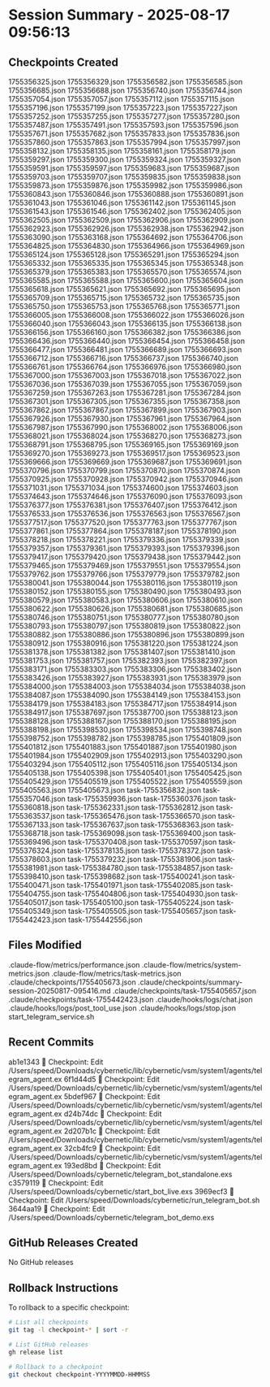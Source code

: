 # Session Summary - 2025-08-17 09:56:13

## Checkpoints Created
1755356325.json
1755356329.json
1755356582.json
1755356585.json
1755356685.json
1755356688.json
1755356740.json
1755356744.json
1755357054.json
1755357057.json
1755357112.json
1755357115.json
1755357196.json
1755357199.json
1755357223.json
1755357227.json
1755357252.json
1755357255.json
1755357277.json
1755357280.json
1755357487.json
1755357491.json
1755357593.json
1755357596.json
1755357671.json
1755357682.json
1755357833.json
1755357836.json
1755357860.json
1755357863.json
1755357994.json
1755357997.json
1755358132.json
1755358135.json
1755358161.json
1755358179.json
1755359297.json
1755359300.json
1755359324.json
1755359327.json
1755359591.json
1755359597.json
1755359683.json
1755359687.json
1755359703.json
1755359707.json
1755359835.json
1755359838.json
1755359873.json
1755359876.json
1755359982.json
1755359986.json
1755360843.json
1755360846.json
1755360888.json
1755360891.json
1755361043.json
1755361046.json
1755361142.json
1755361145.json
1755361543.json
1755361546.json
1755362402.json
1755362405.json
1755362505.json
1755362509.json
1755362906.json
1755362909.json
1755362923.json
1755362926.json
1755362938.json
1755362942.json
1755363090.json
1755363168.json
1755364692.json
1755364706.json
1755364825.json
1755364830.json
1755364966.json
1755364969.json
1755365124.json
1755365128.json
1755365291.json
1755365294.json
1755365332.json
1755365335.json
1755365345.json
1755365348.json
1755365379.json
1755365383.json
1755365570.json
1755365574.json
1755365585.json
1755365588.json
1755365600.json
1755365604.json
1755365618.json
1755365621.json
1755365692.json
1755365695.json
1755365709.json
1755365715.json
1755365732.json
1755365735.json
1755365750.json
1755365753.json
1755365768.json
1755365771.json
1755366005.json
1755366008.json
1755366022.json
1755366026.json
1755366040.json
1755366043.json
1755366135.json
1755366138.json
1755366156.json
1755366160.json
1755366382.json
1755366386.json
1755366436.json
1755366440.json
1755366454.json
1755366458.json
1755366477.json
1755366481.json
1755366689.json
1755366693.json
1755366712.json
1755366716.json
1755366737.json
1755366740.json
1755366761.json
1755366764.json
1755366976.json
1755366980.json
1755367000.json
1755367003.json
1755367018.json
1755367022.json
1755367036.json
1755367039.json
1755367055.json
1755367059.json
1755367259.json
1755367263.json
1755367281.json
1755367284.json
1755367301.json
1755367305.json
1755367355.json
1755367358.json
1755367862.json
1755367867.json
1755367899.json
1755367903.json
1755367926.json
1755367930.json
1755367961.json
1755367964.json
1755367987.json
1755367990.json
1755368002.json
1755368006.json
1755368021.json
1755368024.json
1755368270.json
1755368273.json
1755368791.json
1755368795.json
1755369165.json
1755369169.json
1755369270.json
1755369273.json
1755369517.json
1755369523.json
1755369666.json
1755369669.json
1755369687.json
1755369691.json
1755370796.json
1755370799.json
1755370870.json
1755370874.json
1755370925.json
1755370928.json
1755370942.json
1755370946.json
1755371031.json
1755371034.json
1755374600.json
1755374603.json
1755374643.json
1755374646.json
1755376090.json
1755376093.json
1755376377.json
1755376381.json
1755376407.json
1755376412.json
1755376533.json
1755376536.json
1755376563.json
1755376567.json
1755377517.json
1755377520.json
1755377763.json
1755377767.json
1755377861.json
1755377864.json
1755378187.json
1755378190.json
1755378218.json
1755378221.json
1755379336.json
1755379339.json
1755379357.json
1755379361.json
1755379393.json
1755379396.json
1755379417.json
1755379420.json
1755379438.json
1755379442.json
1755379465.json
1755379469.json
1755379551.json
1755379554.json
1755379762.json
1755379766.json
1755379779.json
1755379782.json
1755380041.json
1755380044.json
1755380116.json
1755380119.json
1755380152.json
1755380155.json
1755380490.json
1755380493.json
1755380579.json
1755380583.json
1755380606.json
1755380610.json
1755380622.json
1755380626.json
1755380681.json
1755380685.json
1755380746.json
1755380751.json
1755380777.json
1755380780.json
1755380793.json
1755380797.json
1755380819.json
1755380822.json
1755380882.json
1755380886.json
1755380896.json
1755380899.json
1755380912.json
1755380916.json
1755381220.json
1755381224.json
1755381378.json
1755381382.json
1755381407.json
1755381410.json
1755381753.json
1755381757.json
1755382393.json
1755382397.json
1755383171.json
1755383303.json
1755383306.json
1755383402.json
1755383426.json
1755383927.json
1755383931.json
1755383979.json
1755384000.json
1755384003.json
1755384034.json
1755384038.json
1755384087.json
1755384090.json
1755384149.json
1755384153.json
1755384179.json
1755384183.json
1755384717.json
1755384914.json
1755384917.json
1755387697.json
1755387700.json
1755388123.json
1755388128.json
1755388167.json
1755388170.json
1755388195.json
1755388198.json
1755398530.json
1755398534.json
1755398748.json
1755398752.json
1755398782.json
1755398785.json
1755401809.json
1755401812.json
1755401883.json
1755401887.json
1755401980.json
1755401984.json
1755402909.json
1755402913.json
1755403290.json
1755403294.json
1755405112.json
1755405116.json
1755405134.json
1755405138.json
1755405398.json
1755405401.json
1755405425.json
1755405429.json
1755405519.json
1755405522.json
1755405559.json
1755405563.json
1755405673.json
task-1755356832.json
task-1755357046.json
task-1755359936.json
task-1755360376.json
task-1755360818.json
task-1755362331.json
task-1755362812.json
task-1755363537.json
task-1755365476.json
task-1755366570.json
task-1755367133.json
task-1755367637.json
task-1755368363.json
task-1755368718.json
task-1755369098.json
task-1755369400.json
task-1755369496.json
task-1755370408.json
task-1755370597.json
task-1755376324.json
task-1755378135.json
task-1755378372.json
task-1755378603.json
task-1755379232.json
task-1755381906.json
task-1755381981.json
task-1755384780.json
task-1755384857.json
task-1755398410.json
task-1755398682.json
task-1755400241.json
task-1755400471.json
task-1755401971.json
task-1755402085.json
task-1755404755.json
task-1755404806.json
task-1755404930.json
task-1755405017.json
task-1755405100.json
task-1755405224.json
task-1755405349.json
task-1755405505.json
task-1755405657.json
task-1755442423.json
task-1755442556.json

## Files Modified
.claude-flow/metrics/performance.json
.claude-flow/metrics/system-metrics.json
.claude-flow/metrics/task-metrics.json
.claude/checkpoints/1755405673.json
.claude/checkpoints/summary-session-20250817-095416.md
.claude/checkpoints/task-1755405657.json
.claude/checkpoints/task-1755442423.json
.claude/hooks/logs/chat.json
.claude/hooks/logs/post_tool_use.json
.claude/hooks/logs/stop.json
start_telegram_service.sh

## Recent Commits
ab1e1343 🔖 Checkpoint: Edit /Users/speed/Downloads/cybernetic/lib/cybernetic/vsm/system1/agents/telegram_agent.ex
6f1d44d5 🔖 Checkpoint: Edit /Users/speed/Downloads/cybernetic/lib/cybernetic/vsm/system1/agents/telegram_agent.ex
5bdef967 🔖 Checkpoint: Edit /Users/speed/Downloads/cybernetic/lib/cybernetic/vsm/system1/agents/telegram_agent.ex
d24b74dc 🔖 Checkpoint: Edit /Users/speed/Downloads/cybernetic/lib/cybernetic/vsm/system1/agents/telegram_agent.ex
2d207b1c 🔖 Checkpoint: Edit /Users/speed/Downloads/cybernetic/lib/cybernetic/vsm/system1/agents/telegram_agent.ex
32cb4fc9 🔖 Checkpoint: Edit /Users/speed/Downloads/cybernetic/lib/cybernetic/vsm/system1/agents/telegram_agent.ex
193ed8bd 🔖 Checkpoint: Edit /Users/speed/Downloads/cybernetic/telegram_bot_standalone.exs
c3579119 🔖 Checkpoint: Edit /Users/speed/Downloads/cybernetic/start_bot_live.exs
3969ecf3 🔖 Checkpoint: Edit /Users/speed/Downloads/cybernetic/run_telegram_bot.sh
3644aa19 🔖 Checkpoint: Edit /Users/speed/Downloads/cybernetic/telegram_bot_demo.exs

## GitHub Releases Created
No GitHub releases

## Rollback Instructions
To rollback to a specific checkpoint:
```bash
# List all checkpoints
git tag -l checkpoint-* | sort -r

# List GitHub releases
gh release list

# Rollback to a checkpoint
git checkout checkpoint-YYYYMMDD-HHMMSS
```
